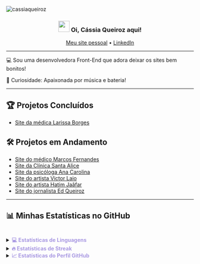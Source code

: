 <!-- Visualizações do Perfil -->
<p align="left"> <img src="https://komarev.com/ghpvc/?username=cassiaqueiroz&label=Profile%20views&color=a999e2&style=flat" alt="cassiaqueiroz" /> </p>

<!-- Título e Saudação -->
<h3 align="center"><img src="https://images.emojiterra.com/google/noto-emoji/animated-emoji/1f44b-1f3fb.gif" width="30px"> Oi, Cássia Queiroz aqui!</h3>

<p align="center">
  <a href="https://devcassiaqueiroz.com.br">Meu site pessoal</a> •
  <a href="https://www.linkedin.com/in/cassia-queiroz/">LinkedIn</a>
</p>

<!-- Sobre Mim -->
---
💻 Sou uma desenvolvedora Front-End que adora deixar os sites bem bonitos!

🥁 Curiosidade: Apaixonada por música e bateria! 

---

<!-- Seção de Projetos -->
## 🏆 Projetos Concluídos
- [Site da médica Larissa Borges](https://dralarissaborges.com.br)

## 🛠️ Projetos em Andamento
- [Site do médico Marcos Fernandes](https://drmarcosfernandes.com)
- [Site da Clínica Santa Alice](https://cassiaqueiroz.github.io/clinica-santa-alice/)
- [Site da psicóloga Ana Carolina](https://cassiaqueiroz.github.io/ana-carolina/) 
- [Site do artista Victor Laio](https://cassiaqueiroz.github.io/vlaio/) 
- [Site do artista Hatim Jaâfar](https://cassiaqueiroz.github.io/hatim-jaafar/) 
- [Site do jornalista Ed Queiroz](https://cassiaqueiroz.github.io/ed-queiroz/)


---

<!-- Estatísticas do GitHub -->
## 📊 Minhas Estatísticas no GitHub 
<br/>

<div>
  <details>
    <summary><b style="color: #a999e2;">💻 Estatísticas de Linguagens</b></summary>
    <br/>
    <img align="center" src="https://github-readme-stats.vercel.app/api/top-langs?username=cassiaqueiroz&langs_count=10&show_icons=true&locale=pt-br&layout=compact&theme=highcontrast&title_color=a999e2" alt="Estatísticas de linguagens da Cássia" height="192px" width="500px"/>
  </details>
</div>

<div>
  <details>
    <summary><b style="color: #a999e2;">🔥 Estatísticas de Streak</b></summary>
    <br/>
    <img align="center" src="https://github-readme-streak-stats.herokuapp.com/?user=cassiaqueiroz&theme=highcontrast&ring=a999e2&currStreakLabel=a999e2" alt="Estatísticas de Streak da Cássia" />
  </details>
</div>

<div>
  <details>
    <summary><b style="color: #a999e2;">📈 Estatísticas do Perfil GitHub</b></summary>
    <br/>
    <img src="https://github-readme-stats.anuraghazra1.vercel.app/api?username=cassiaqueiroz&show_icons=true&theme=highcontrast&title_color=a999e2" alt="Estatísticas do Perfil da Cássia"/>
  </details>
</div>


